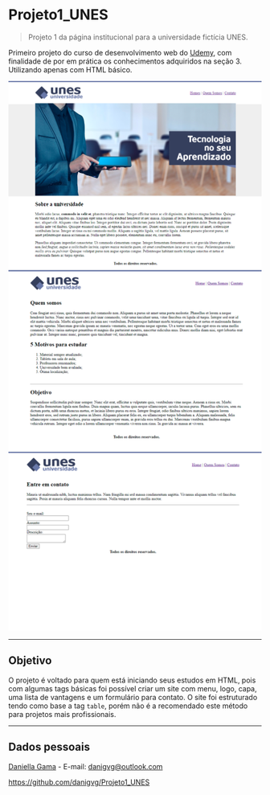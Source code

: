 # Projeto1_UNES
>Projeto 1 da página institucional para a universidade
>fictícia UNES.

Primeiro projeto do curso de desenvolvimento web do [Udemy](https://www.udemy.com/course/web-completo/), com finalidade de por em prática os conhecimentos adquiridos na seção 3. 
Utilizando apenas com HTML básico.
<br>

![Página incial](imagens/pagina1.png)
![Página quem somos](imagens/pagina2.png)
![Página contato](imagens/pagina3.png)

<hr>

## Objetivo

O projeto é voltado para quem está iniciando seus estudos em HTML, pois com algumas tags básicas foi possível criar um site com menu, logo, capa, uma lista de vantagens e um formulário para contato. O site foi estruturado tendo como base a tag `table`, porém não é a recomendado este método para projetos mais profissionais.

<hr>

## Dados pessoais

[Daniella Gama](https://www.linkedin.com/in/daniella-gomes-vieira-gama-71572718b/) - E-mail: danigvg@outlook.com

https://github.com/danigvg/Projeto1_UNES
